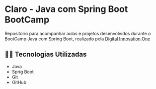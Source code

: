 # Claro - Java com Spring Boot BootCamp

Repositório para acompanhar aulas e projetos desenvolvidos durante o BootCamp Java com Spring Boot, realizado pela [Digital Innovation One][Dio WebSite]

## 👨‍💻 Tecnologias Utilizadas
- Java
- Sprig Boot
- Git
- GitHub

[Dio WebSite]: https://web.dio.me/
